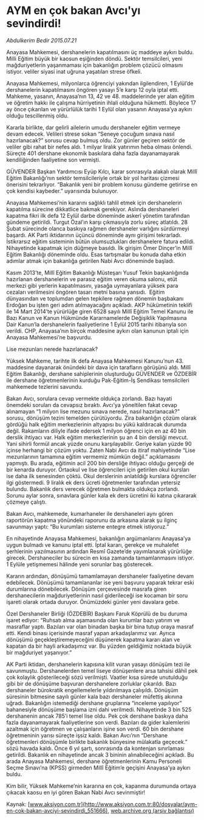 # AYM en çok bakan Avcı'yı sevindirdi!

*Abdulkerim Bedir 2015.07.21*

<div class="pNewsDetailMainContent" itemprop="articleBody">
 <p>
  Anayasa Mahkemesi, dershanelerin kapatılmasını üç maddeye aykırı buldu. Milli Eğitim büyük bir kaosun eşiğinden döndü. Sektör temsilcileri, yeni mağduriyetlerin yaşanmaması için bakanlığın problem çözücü olmasını istiyor. veliler siyasi inat uğruna yaşatılan strese öfkeli.
 </p>
 <p>
  Anayasa Mahkemesi, milyonlarca öğrenciyi yakından ilgilendiren, 1 Eylül’de dershanelerin kapatılmasını öngören yasayı 5’e karşı 12 oyla iptal etti. Mahkeme, yasanın, Anayasa’nın 13, 42 ve 48. maddelerinde yer alan eğitim ve öğretim hakkı ile çalışma hürriyetinin ihlali olduğuna hükmetti. Böylece 17 ay önce çıkarılan ve yürürlülük tarihi 1 Eylül olan yasanın Anayasa’ya aykırı olduğu tescillenmiş oldu.
 </p>
 <p>
  Kararla birlikte, dar gelirli ailelerin umudu dershaneler eğitim vermeye devam edecek. Velileri strese sokan “Seneye çocuğum sınava nasıl hazırlanacak?” sorusu cevap bulmuş oldu. Zor günler geçiren sektör de veliler gibi rahat bir nefes aldı. 1 milyar liralık yatırımın heba olması önlendi. Süreçte 401 dershane ekonomik baskılara daha fazla dayanamayarak kendiliğinden faaliyetine son vermişti.
 </p>
 <p>
  GÜVENDER Başkan Yardımcısı Eyüp Kılcı, karar sonrasıyla alakalı olarak Millî Eğitim Bakanlığı’nın sektör temsilcileriyle ortak bir yol haritası çizmesi önerisini tekrarlıyor. “Bakanlık yeni bir problem konusu gündeme getirirse en çok kendisi kaybeder.” uyarısında bulunuyor.
 </p>
 <p>
  Anayasa Mahkemesi’nin kararını sağlıklı tahlil etmek için dershanelerin kapatılma sürecine dikkatlice bakmak gerekiyor. Aslında dershaneleri kapatma fikri ilk defa 12 Eylül darbe döneminde askerî yönetim tarafından gündeme getirildi. Turgut Özal’ın karşı çıkmasıyla zorlu süreç atlatıldı. 28 Şubat sürecinde olanca baskıya rağmen dershaneler varlığını sürdürmeyi başardı. AK Parti iktidarının üçüncü döneminde aynı girişimi tekrarladı. İstikrarsız eğitim sisteminin bütün olumsuzlukları dershanelere fatura edildi. Nihayetinde kapatmak için düğmeye basıldı. İlk girişim Ömer Dinçer’in Millî Eğitim Bakanlığı döneminde oldu. Esas tartışmalar bu konuda daha etkin adımlar atmak için bakanlığa getirilen Nabi Avcı döneminde başladı.
 </p>
 <p>
  Kasım 2013’te, Millî Eğitim Bakanlığı Müsteşarı Yusuf Tekin başkanlığında hazırlanan dershanelerin ve parasız eğitim veren okuma salonu, etüt merkezi gibi yerlerin kapatılmasını, yasağa uymayanlara yüksek para cezaları verilmesini öngören tasarı metni basına yansıdı.  Eğitim dünyasından ve toplumdan gelen tepkilere rağmen dönemin başbakanı Erdoğan bu işten geri adım atılmayacağını açıkladı. AKP hükümetinin teklifi ile 14 Mart 2014’te yürürlüğe giren 6528 sayılı Millî Eğitim Temel Kanunu ile Bazı Kanun ve Kanun Hükmünde Kararnamelerde Değişiklik Yapılmasına Dair Kanun’la dershanelerin faaliyetlerine 1 Eylül 2015 tarihi itibarıyla son verildi. CHP, Anayasa’nın birçok maddesine aykırı olan kanunun iptali için Anayasa Mahkemesi’ne başvurdu.
 </p>
 <p>
  Lise mezunları nerede hazırlanacak?
 </p>
 <p>
  Yüksek Mahkeme, tarihte ilk defa Anayasa Mahkemesi Kanunu’nun 43. maddesine dayanarak önündeki bir dava için tarafların görüşünü aldı. Millî Eğitim Bakanlığı, dershane sahiplerinin oluşturduğu GÜVENDER ve ÖZDEBİR ile dershane öğretmenlerinin kurduğu Pak-Eğitim-İş Sendikası temsilcileri mahkemede tezlerini savundu.
 </p>
 <p>
  Bakan Avcı, sorulara cevap vermekte oldukça zorlandı. Bazı hayati önemdeki soruları da cevapsız bıraktı. Avcı’ya yöneltilen fakat cevap alınamayan “1 milyon lise mezunu sınava nerede, nasıl hazırlanacak?” sorusu, dönüşüm tezini temelden çürütüyordu. Zira bakanlığın çözüm olarak gördüğü halk eğitim merkezlerinin altyapısı bu yükü kaldıracak durumda değil. Rakamların diliyle ifade edersek 1 milyon öğrenci için en az 40 bin derslik ihtiyacı var. Halk eğitim merkezlerinin şu an 4 bin dersliği mevcut. Yani sihirli formül ancak yüzde onunu karşılayabilir. Geriye kalan yüzde 90 içinse herhangi bir çözüm yoktu. Zaten Nabi Avcı da itiraf mahiyetinde “Lise mezunlarının tamamına eğitim vermemiz mümkün değil.” açıklamasını yapmıştı. Bu arada, eğitimin acil 200 bin dersliğe ihtiyacı olduğu gerçeği de bir kenarda duruyor. Ortaokul ve lise öğrencileri için getirilen okul kursları ise daha ilk senesinden çöktü. Okul derslerinin anlatıldığı kurslara öğrenciler ilgi göstermedi. 9 liralık ek ders ücreti öğretmenler tarafından yetersiz bulundu. Bakanlık ders verecek öğretmen bulmakta oldukça zorlandı. Sorunu aylar sonra, sınavlara günler kala ek ders ücretini iki katına çıkararak çözmeye çalıştı.
 </p>
 <p>
  Bakan Avcı, mahkemede, kumarhaneler ile dershaneleri aynı gören raportörün kapatma yönündeki raporunu da arkasına alarak şu ilginç savunmayı yaptı: “Bu kurumları sisteme entegre etmek istiyoruz.”
 </p>
 <p>
  En nihayetinde Anayasa Mahkemesi, bakanlığın argümanlarını Anayasa’ya uygun bulmadı ve kanunu iptal etti. İptal kararı, gerekçe ve muhalefet şerhlerinin yazılmasının ardından Resmî Gazete’de yayımlanarak yürürlüğe girecek. Dershaneciler bu sürecin en kısa zamanda tamamlanmasını istiyor. 1 Eylüle yetişmemesi hâlinde yeni sorunlar baş gösterecek.
 </p>
 <p>
  Kararın ardından, dönüşümü tamamlamayan dershaneler faaliyetine devam edebilecek. Dönüşümü tamamlananlar ise yeni başvuru yaparak tekrar eski durumlarına dönebilecek. Dönüşüm çerçevesinde masrafa giren dershanecilerin mağduriyetlerinin nasıl giderileceği ise kocaman bir soru işareti olarak ortada duruyor. Önümüzdeki günler yeni davalara gebe.
 </p>
 <p>
  Özel Dershaneler Birliği (ÖZDEBİR) Başkanı Faruk Köprülü de bu duruma işaret ediyor: “Ruhsatı alma aşamasında olan kurumlar bazı yatırım ve masraflar yaptı. Bazıları var olan binadan başka bir bina tutup oraya masraf etti. Kendi binası içerisinde masraf yapan arkadaşlarımız var. Ayrıca dönüşümü geçekleştiremeyeceğini düşünerek kapatma kararı alan ve kapatan da bir hayli arkadaşımız var. Bu yüzden geldiğimiz noktada büyük bir mağduriyet yaşanıyor.”
 </p>
 <p>
  AK Parti iktidarı, dershanelerin kapısına kilit vuran yasayı dönüşüm tezi ile savunmuştu. Dershanelerden temel liseye dönüşenlere arsa tahsisi dâhil pek çok kolaylık gösterileceği sözü verilmişti. Vaatler kısa sürede unutulduğu gibi bir de dönüşüme başvuran dershanelere zorluklar çıkarıldı. Bazı dershaneler bürokratik engellemelerle yıldırılmaya çalışıldı. Dönüşüm süresinin bitmesine sayılı günler kala bazı dershaneler müfettiş akınına uğradı. Bakanlığın istemediği dershane gruplarına “inceleme yapılıyor” bahanesiyle dönüşüme başlama izni dahi verilmedi. Nihayetinde 3 bin 525 dershanenin ancak 785’i temel lise oldu. Pek çok dershane baskıya daha fazla dayanamayarak faaliyetlerine son verdi. Bazıları da gider kalemlerini azaltmak için öğretmen ve çalışanların işine son verdi. 60 bin dershane öğretmeninin yarısı süreçte işsiz kaldı. Bakan Avcı’nın “Dershane öğretmenleri dönüşümle birlikte bakanlık bünyesine mülakatla geçecek.” sözü havada kaldı. Önce 6 yıl şartı, sonrasında da kontenjan sınırlaması getirildi. Bakanlık en nihayetinde ancak 3 bininin alınabileceğini açıkladı. Bu arada Anayasa Mahkemesi, dershane öğretmenlerinin Kamu Personeli Seçme Sınavı’na (KPSS) girmeden Millî Eğitim’e geçişini Anayasa’ya aykırı buldu.
 </p>
 <p>
  Kim bilir, Yüksek Mahkeme’nin kararına en çok, kapanma durumunda ortaya çıkacak kaosu en iyi gören Bakan Nabi Avcı sevinmiştir!
 </p>
</div>


Kaynak: [www.aksiyon.com.tr](http://www.aksiyon.com.tr:80/dosyalar/aym-en-cok-bakan-avciyi-sevindirdi_551666), [web.archive.org (arşiv bağlantısı)](http://web.archive.org/web/20150726024918/http://www.aksiyon.com.tr:80/dosyalar/aym-en-cok-bakan-avciyi-sevindirdi_551666)
